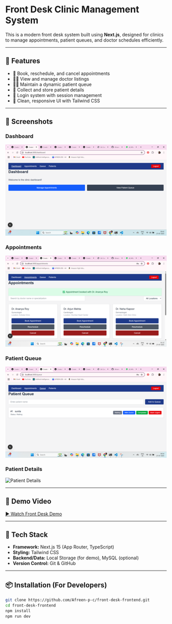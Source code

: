 # Front Desk Clinic Management System

This is a modern front desk system built using **Next.js**, designed for clinics to manage appointments, patient queues, and doctor schedules efficiently.

---

## 🌟 Features

- 📅 Book, reschedule, and cancel appointments
- 🧑‍⚕️ View and manage doctor listings
- 🧑‍💼 Maintain a dynamic patient queue
- 🧾 Collect and store patient details
- 🔐 Login system with session management
- 🎨 Clean, responsive UI with Tailwind CSS

---

## 📸 Screenshots

### Dashboard
![Dashboard](public/screenshots/dashboard.png)

### Appointments
![Appointments](public/screenshots/appointments.png)

### Patient Queue
![Queue](public/screenshots/queue.png)

### Patient Details
![Patient Details](public/screenshots/patient-details.png)

---

## 🎥 Demo Video

[▶️ Watch Front Desk Demo](public/screenshots/Front_Desk.mp4)

---

## 🚀 Tech Stack

- **Framework:** Next.js 15 (App Router, TypeScript)
- **Styling:** Tailwind CSS
- **Backend/Data:** Local Storage (for demo), MySQL (optional)
- **Version Control:** Git & GitHub

---

## 📦 Installation (For Developers)

```bash
git clone https://github.com/Afreen-p-c/front-desk-frontend.git
cd front-desk-frontend
npm install
npm run dev

